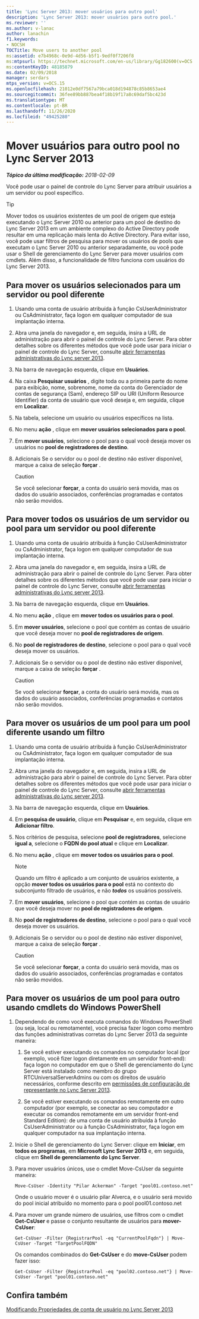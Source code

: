 ```yaml
---
title: 'Lync Server 2013: mover usuários para outro pool'
description: 'Lync Server 2013: mover usuários para outro pool.'
ms.reviewer: ''
ms.author: v-lanac
author: lanachin
f1.keywords:
- NOCSH
TOCTitle: Move users to another pool
ms:assetid: e7b4968c-0e9d-4d56-b5f1-9edf0f7206f8
ms:mtpsurl: https://technet.microsoft.com/en-us/library/Gg182600(v=OCS.15)
ms:contentKeyID: 48185879
ms.date: 02/09/2018
manager: serdars
mtps_version: v=OCS.15
ms.openlocfilehash: 21012e0df7567a79bca018d194878c85b8653ae4
ms.sourcegitcommit: 36fee89bb887bea4f18b19f17a8c69daf5bc423d
ms.translationtype: MT
ms.contentlocale: pt-BR
ms.lasthandoff: 11/26/2020
ms.locfileid: "49425280"
---
```

# <a name="move-users-to-another-pool-in-lync-server-2013"></a>Mover usuários para outro pool no Lync Server 2013

<div data-xmlns="http://www.w3.org/1999/xhtml">

<div class="topic" data-xmlns="http://www.w3.org/1999/xhtml" data-msxsl="urn:schemas-microsoft-com:xslt" data-cs="https://msdn.microsoft.com/">

<div data-asp="https://msdn2.microsoft.com/asp">



</div>

<div id="mainSection">

<div id="mainBody">

<span> </span>

_**Tópico da última modificação:** 2018-02-09_

Você pode usar o painel de controle do Lync Server para atribuir usuários a um servidor ou pool específico.

<div>


> [!TIP]  
> Mover todos os usuários existentes de um pool de origem que esteja executando o Lync Server 2010 ou anterior para um pool de destino do Lync Server 2013 em um ambiente complexo do Active Directory pode resultar em uma replicação mais lenta do Active Directory. Para evitar isso, você pode usar filtros de pesquisa para mover os usuários de pools que executam o Lync Server 2010 ou anterior separadamente, ou você pode usar o Shell de gerenciamento do Lync Server para mover usuários com cmdlets. Além disso, a funcionalidade de filtro funciona com usuários do Lync Server 2013.



</div>

<div>

## <a name="to-move-selected-users-to-a-different-server-or-pool"></a>Para mover os usuários selecionados para um servidor ou pool diferente

1.  Usando uma conta de usuário atribuída à função CsUserAdministrator ou CsAdministrator, faça logon em qualquer computador de sua implantação interna.

2.  Abra uma janela do navegador e, em seguida, insira a URL de administração para abrir o painel de controle do Lync Server. Para obter detalhes sobre os diferentes métodos que você pode usar para iniciar o painel de controle do Lync Server, consulte [abrir ferramentas administrativas do Lync server 2013](lync-server-2013-open-lync-server-administrative-tools.md).

3.  Na barra de navegação esquerda, clique em **Usuários**.

4.  Na caixa **Pesquisar usuários** , digite toda ou a primeira parte do nome para exibição, nome, sobrenome, nome da conta do Gerenciador de contas de segurança (Sam), endereço SIP ou URI (Uniform Resource Identifier) da conta de usuário que você deseja e, em seguida, clique em **Localizar**.

5.  Na tabela, selecione um usuário ou usuários específicos na lista.

6.  No menu **ação** , clique em **mover usuários selecionados para o pool**.

7.  Em **mover usuários**, selecione o pool para o qual você deseja mover os usuários no **pool de registradores de destino**.

8.  Adicionais Se o servidor ou o pool de destino não estiver disponível, marque a caixa de seleção **forçar** .
    
    <div>
    

    > [!Caution]  
    > Se você selecionar <STRONG>forçar</STRONG>, a conta do usuário será movida, mas os dados do usuário associados, conferências programadas e contatos não serão movidos.

    
    </div>

</div>

<div>

## <a name="to-move-all-users-from-one-server-or-pool-to-a-different-server-or-pool"></a>Para mover todos os usuários de um servidor ou pool para um servidor ou pool diferente

1.  Usando uma conta de usuário atribuída à função CsUserAdministrator ou CsAdministrator, faça logon em qualquer computador de sua implantação interna.

2.  Abra uma janela do navegador e, em seguida, insira a URL de administração para abrir o painel de controle do Lync Server. Para obter detalhes sobre os diferentes métodos que você pode usar para iniciar o painel de controle do Lync Server, consulte [abrir ferramentas administrativas do Lync server 2013](lync-server-2013-open-lync-server-administrative-tools.md).

3.  Na barra de navegação esquerda, clique em **Usuários**.

4.  No menu **ação** , clique em **mover todos os usuários para o pool**.

5.  Em **mover usuários**, selecione o pool que contém as contas de usuário que você deseja mover no **pool de registradores de origem**.

6.  No **pool de registradores de destino**, selecione o pool para o qual você deseja mover os usuários.

7.  Adicionais Se o servidor ou o pool de destino não estiver disponível, marque a caixa de seleção **forçar** .
    
    <div>
    

    > [!Caution]  
    > Se você selecionar <STRONG>forçar</STRONG>, a conta do usuário será movida, mas os dados do usuário associados, conferências programadas e contatos não serão movidos.

    
    </div>

</div>

<div>

## <a name="to-move-users-from-one-pool-to-a-different-pool-by-using-a-filter"></a>Para mover os usuários de um pool para um pool diferente usando um filtro

1.  Usando uma conta de usuário atribuída à função CsUserAdministrator ou CsAdministrator, faça logon em qualquer computador de sua implantação interna.

2.  Abra uma janela do navegador e, em seguida, insira a URL de administração para abrir o painel de controle do Lync Server. Para obter detalhes sobre os diferentes métodos que você pode usar para iniciar o painel de controle do Lync Server, consulte [abrir ferramentas administrativas do Lync server 2013](lync-server-2013-open-lync-server-administrative-tools.md).

3.  Na barra de navegação esquerda, clique em **Usuários**.

4.  Em **pesquisa de usuário**, clique em **Pesquisar** e, em seguida, clique em **Adicionar filtro**.

5.  Nos critérios de pesquisa, selecione **pool de registradores**, selecione **igual a**, selecione o **FQDN do pool atual** e clique em **Localizar**.

6.  No menu **ação** , clique em **mover todos os usuários para o pool**.
    
    <div>
    

    > [!NOTE]  
    > Quando um filtro é aplicado a um conjunto de usuários existente, a opção <STRONG>mover todos os usuários para o pool</STRONG> está no contexto do subconjunto filtrado de usuários, e não <STRONG><EM>todos</EM></STRONG> os usuários possíveis.

    
    </div>

7.  Em **mover usuários**, selecione o pool que contém as contas de usuário que você deseja mover no **pool de registradores de origem**.

8.  No **pool de registradores de destino**, selecione o pool para o qual você deseja mover os usuários.

9.  Adicionais Se o servidor ou o pool de destino não estiver disponível, marque a caixa de seleção **forçar** .
    
    <div>
    

    > [!Caution]  
    > Se você selecionar <STRONG>forçar</STRONG>, a conta do usuário será movida, mas os dados do usuário associados, conferências programadas e contatos não serão movidos.

    
    </div>

</div>

<div>

## <a name="to-move-users-from-one-pool-to-another-using-windows-powershell-cmdlets"></a>Para mover os usuários de um pool para outro usando cmdlets do Windows PowerShell

1.  Dependendo de como você executa comandos do Windows PowerShell (ou seja, local ou remotamente), você precisa fazer logon como membro das funções administrativas corretas do Lync Server 2013 da seguinte maneira:
    
    1.  Se você estiver executando os comandos no computador local (por exemplo, você fizer logon diretamente em um servidor front-end): faça logon no computador em que o Shell de gerenciamento do Lync Server está instalado como membro do grupo RTCUniversalServerAdmins ou com os direitos de usuário necessários, conforme descrito em [permissões de configuração de representante no Lync Server 2013](lync-server-2013-delegate-setup-permissions.md).
    
    2.  Se você estiver executando os comandos remotamente em outro computador (por exemplo, se conectar ao seu computador e executar os comandos remotamente em um servidor front-end Standard Edition): de uma conta de usuário atribuída à função CsUserAdministrator ou à função CsAdministrator, faça logon em qualquer computador na sua implantação interna.

2.  Inicie o Shell de gerenciamento do Lync Server: clique em **Iniciar**, em **todos os programas**, em **Microsoft Lync Server 2013** e, em seguida, clique em **Shell de gerenciamento do Lync Server**.

3.  Para mover usuários únicos, use o cmdlet Move-CsUser da seguinte maneira:
    
        Move-CsUser -Identity "Pilar Ackerman" -Target "pool01.contoso.net"
    
    Onde o usuário mover é o usuário pilar Alverca, e o usuário será movido do pool inicial atribuído no momento para o pool pool01.contoso.net

4.  Para mover um grande número de usuários, use filtros com o cmdlet **Get-CsUser** e passe o conjunto resultante de usuários para **mover-CsUser**:
    
        Get-CsUser -Filter {RegistrarPool -eq "CurrentPoolFqdn"} | Move-CsUser -Target "TargetPoolFQDN"
    
    Os comandos combinados do **Get-CsUser** e do **move-CsUser** podem fazer isso:
    
        Get-CsUser -Filter {RegistrarPool -eq "pool02.contoso.net"} | Move-CsUser -Target "pool01.contoso.net"

</div>

<div>

## <a name="see-also"></a>Confira também


[Modificando Propriedades de conta de usuário no Lync Server 2013](lync-server-2013-modifying-user-account-properties.md)  
  

</div>

</div>

<span> </span>

</div>

</div>

</div>

